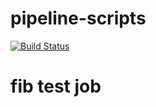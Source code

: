 # pipeline-scripts
[![Build Status](http://172.212.219.174/buildStatus/icon?job=fibo)](http://172.212.219.174/me/my-views/view/all/job/fibo/)

# fib test job 
